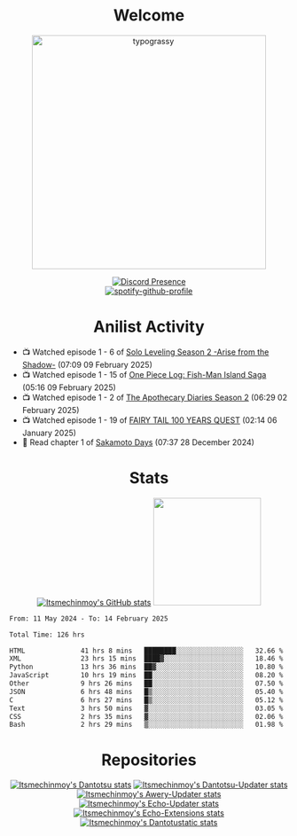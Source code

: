 <div align="center">

# Welcome
<a href="https://github.com/kawarimidoll/typograssy">
    <img alt="typograssy" src="https://typograssy.deno.dev/api?text=%E3%82%88%E3%81%86%E3%81%93%E3%81%9D%E3%81%BF%E3%81%AA%E3%81%95%E3%82%93%20-%20Itsmechinmoy--&&l0=none&l1=82d9d0&l2=027353&l3=038c4c&l4=01402e&bg=none&frame=none&speed=100&comment=" width="421.99">
</a>

[![Discord Presence](https://lanyard.cnrad.dev/api/523539866311720963?theme=dark&bg=Oe1116&animated=false&hideDiscrim=true&borderRadius=30px&hideActivity=whenNotUsed)](https://discord.com/users/523539866311720963)<br>
[![spotify-github-profile](https://spotify-github-profile.kittinanx.com/api/view?uid=31zczwoe3obxakjgkio7anubhkaq&cover_image=true&theme=novatorem&show_offline=true&background_color=121212&interchange=false&bar_color=53b14f&bar_color=ffffff&bar_color_cover=false)](https://spotify-github-profile.vercel.app/api/view?uid=31zczwoe3obxakjgkio7anubhkaq&redirect=true)
</div>

<div align="center">

# Anilist Activity
</div>
<!-- ANILIST_ACTIVITY:start -->

-   📺 Watched episode 1 - 6 of [Solo Leveling Season 2 -Arise from the Shadow-](https://anilist.co/anime/176496) (07:09 09 February 2025)
-   📺 Watched episode 1 - 15 of [One Piece Log: Fish-Man Island Saga](https://anilist.co/anime/183423) (05:16 09 February 2025)
-   📺 Watched episode 1 - 2 of [The Apothecary Diaries Season 2](https://anilist.co/anime/176301) (06:29 02 February 2025)
-   📺 Watched episode 1 - 19 of [FAIRY TAIL 100 YEARS QUEST](https://anilist.co/anime/139095) (02:14 06 January 2025)
-   📖 Read chapter 1 of [Sakamoto Days](https://anilist.co/manga/125828) (07:37 28 December 2024)

<!-- ANILIST_ACTIVITY:end -->
<div align="center">
    
# Stats
[![Itsmechinmoy's GitHub stats](https://github-readme-stats.vercel.app/api?username=itsmechinmoy&show_icons=true&theme=algolia)](https://github.com/anuraghazra/github-readme-stats)
<img src="https://github-readme-stackoverflow.vercel.app/?userID=25004176&theme=dark" height="194"/>
</div>
<!--START_SECTION:waka-->

```txt
From: 11 May 2024 - To: 14 February 2025

Total Time: 126 hrs

HTML              41 hrs 8 mins   ████████░░░░░░░░░░░░░░░░░   32.66 %
XML               23 hrs 15 mins  ████▓░░░░░░░░░░░░░░░░░░░░   18.46 %
Python            13 hrs 36 mins  ██▓░░░░░░░░░░░░░░░░░░░░░░   10.80 %
JavaScript        10 hrs 19 mins  ██░░░░░░░░░░░░░░░░░░░░░░░   08.20 %
Other             9 hrs 26 mins   ██░░░░░░░░░░░░░░░░░░░░░░░   07.50 %
JSON              6 hrs 48 mins   █▒░░░░░░░░░░░░░░░░░░░░░░░   05.40 %
C                 6 hrs 27 mins   █▒░░░░░░░░░░░░░░░░░░░░░░░   05.12 %
Text              3 hrs 50 mins   ▓░░░░░░░░░░░░░░░░░░░░░░░░   03.05 %
CSS               2 hrs 35 mins   ▓░░░░░░░░░░░░░░░░░░░░░░░░   02.06 %
Bash              2 hrs 29 mins   ▒░░░░░░░░░░░░░░░░░░░░░░░░   01.98 %
```

<!--END_SECTION:waka-->
<div align="center">

# Repositories
[![Itsmechinmoy's Dantotsu stats](https://github-readme-stats.vercel.app/api/pin/?username=itsmechinmoy&repo=dantotsu&show_icons=true&theme=algolia&description_lines_count=1)](https://github.com/itsmechinmoy/dantotsu)
[![Itsmechinmoy's Dantotsu-Updater stats](https://github-readme-stats.vercel.app/api/pin/?username=itsmechinmoy&repo=dantotsu-updater&show_icons=true&theme=algolia&description_lines_count=1)](https://github.com/itsmechinmoy/dantotsu-updater)
[![Itsmechinmoy's Awery-Updater stats](https://github-readme-stats.vercel.app/api/pin/?username=itsmechinmoy&repo=awery-updater&show_icons=true&theme=algolia&description_lines_count=1)](https://github.com/itsmechinmoy/awery-updater)
[![Itsmechinmoy's Echo-Updater stats](https://github-readme-stats.vercel.app/api/pin/?username=itsmechinmoy&repo=echo-updater&show_icons=true&theme=algolia&description_lines_count=1)](https://github.com/itsmechinmoy/echo-updater)
[![Itsmechinmoy's Echo-Extensions stats](https://github-readme-stats.vercel.app/api/pin/?username=itsmechinmoy&repo=echo-extensions&show_icons=true&theme=algolia&description_lines_count=1)](https://github.com/itsmechinmoy/echo-extensions)
[![Itsmechinmoy's Dantotustatic stats](https://github-readme-stats.vercel.app/api/pin/?username=itsmechinmoy&repo=dantotustatic&show_icons=true&theme=algolia&description_lines_count=1)](https://github.com/itsmechinmoy/dantotustatic)
</div>

